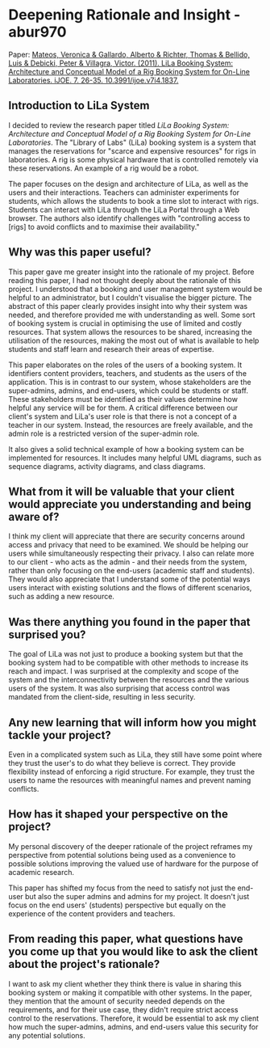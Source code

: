 # Deepening Rationale and Insight - abur970

Paper: [Mateos, Veronica & Gallardo, Alberto & Richter, Thomas & Bellido, Luis & Debicki, Peter & Villagra, Victor. (2011). LiLa Booking System: Architecture and Conceptual Model of a Rig Booking System for On-Line Laboratories. iJOE. 7. 26-35. 10.3991/ijoe.v7i4.1837. ](http://citeseerx.ist.psu.edu/viewdoc/download?doi=10.1.1.1017.7016&rep=rep1&type=pdf)

## Introduction to LiLa System

I decided to review the research paper titled *LiLa Booking System: Architecture and Conceptual Model of a Rig Booking System for On-Line Laboratories*. The "Library of Labs" (LiLa) booking system is a system that manages the reservations for "scarce and expensive resources" for rigs in laboratories. A rig is some physical hardware that is controlled remotely via these reservations. An example of a rig would be a robot.

The paper focuses on the design and architecture of LiLa, as well as the users and their interactions. Teachers can administer experiments for students, which allows the students to book a time slot to interact with rigs. Students can interact with LiLa through the LiLa Portal through a Web browser. The authors also identify challenges with "controlling access to [rigs] to avoid conflicts and to maximise their availability."

## Why was this paper useful? 

This paper gave me greater insight into the rationale of my project. Before reading this paper, I had not thought deeply about the rationale of this project. I understood that a booking and user management system would be helpful to an administrator, but I couldn't visualise the bigger picture. The abstract of this paper clearly provides insight into why their system was needed, and therefore provided me with understanding as well. Some sort of booking system is crucial in optimising the use of limited and costly resources. That system allows the resources to be shared, increasing the utilisation of the resources, making the most out of what is available to help students and staff learn and research their areas of expertise.

This paper elaborates on the roles of the users of a booking system. It identifiers content providers, teachers, and students as the users of the application. This is in contrast to our system, whose stakeholders are the super-admins, admins, and end-users, which could be students or staff. These stakeholders must be identified as their values determine how helpful any service will be for them. A critical difference between our client's system and LiLa's user role is that there is not a concept of a teacher in our system. Instead, the resources are freely available, and the admin role is a restricted version of the super-admin role.

It also gives a solid technical example of how a booking system can be implemented for resources. It includes many helpful UML diagrams, such as sequence diagrams, activity diagrams, and class diagrams.

## What from it will be valuable that your client would appreciate you understanding and being aware of? 

I think my client will appreciate that there are security concerns around access and privacy that need to be examined. We should be helping our users while simultaneously respecting their privacy. I also can relate more to our client - who acts as the admin - and their needs from the system, rather than only focusing on the end-users (academic staff and students). They would also appreciate that I understand some of the potential ways users interact with existing solutions and the flows of different scenarios, such as adding a new resource.

## Was there anything you found in the paper that surprised you? 

The goal of LiLa was not just to produce a booking system but that the booking system had to be compatible with other methods to increase its reach and impact. I was surprised at the complexity and scope of the system and the interconnectivity between the resources and the various users of the system. It was also surprising that access control was mandated from the client-side, resulting in less security.

## Any new learning that will inform how you might tackle your project? 

Even in a complicated system such as LiLa, they still have some point where they trust the user's to do what they believe is correct. They provide flexibility instead of enforcing a rigid structure. For example, they trust the users to name the resources with meaningful names and prevent naming conflicts.

## How has it shaped your perspective on the project? 

My personal discovery of the deeper rationale of the project reframes my perspective from potential solutions being used as a convenience to possible solutions improving the valued use of hardware for the purpose of academic research.

This paper has shifted my focus from the need to satisfy not just the end-user but also the super admins and admins for my project. It doesn't just focus on the end users' (students) perspective but equally on the experience of the content providers and teachers.

## From reading this paper, what questions have you come up that you would like to ask the client about the project's rationale?

I want to ask my client whether they think there is value in sharing this booking system or making it compatible with other systems. In the paper, they mention that the amount of security needed depends on the requirements, and for their use case, they didn't require strict access control to the reservations. Therefore, it would be essential to ask my client how much the super-admins, admins, and end-users value this security for any potential solutions.

